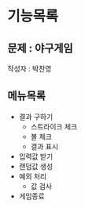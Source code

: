 # 기능목록

## 문제 : 야구게임
작성자 : 박찬영

## 메뉴목록

- 결과 구하기
  - 스트라이크 체크
  - 볼 체크
  - 결과 표시
- 입력값 받기
- 랜덤값 생성
- 예외 처리
  - 값 검사
- 게임종료